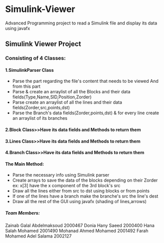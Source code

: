 # Simulink-Viewer
Advanced Programming project to read a Simulink file and display its data using javafx
## Simulink Viewer Project


### Consisting of 4 Classes:
#### 1.SimulinkParser Class
  * Parse the part regarding the file's content that needs to be viewed
And from this part
   * Parse & create an arraylist of all the Blocks and their data fields(Type,Name,SID,Position,Zorder)
   * Parse create an arraylist of all the lines and their data fields(Zorder,src,points,dst)
   * Parse the Branch's data fields(Zorder,points,dst) & for every line create an arraylist of its branches
  
#### 2.Block Class>>Have its data fields and Methods to return them 
#### 3.Lines Class>>Have its data fields and Methods to return them 
#### 4.Branch Class>>Have its data fields and Methods to return them 
          
#### The Main Method:
* Parse the necessary info using Simulink parser
* Create arrays to save the data of the blocks depending on their Zorder  ex:  x[3] have the x component of the 3rd block's src
* Draw all the lines either from src to dst using blocks or from points
* If one of the lines have a branch make the branche's src the line's dest
* Draw all the rest of the GUI using javafx (shading of lines,arrows)




##### Team Members:
Zainab Galal Abdelmaksoud 2000467
Donia Hany Saeed 2000400
Hana Salah Mohamed 2001490
Mohanad Ahmed Mohamed 2001492
Farah Mohamed Adel Salama 2002127
